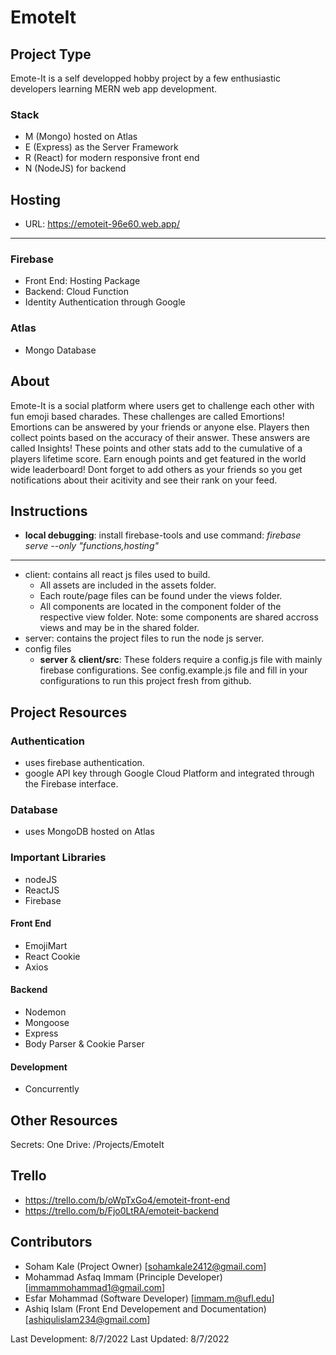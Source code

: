 # EmoteIt

## Project Type

Emote-It is a self developped hobby project by a few enthusiastic developers learning MERN web app development.

### Stack

- M (Mongo) hosted on Atlas
- E (Express) as the Server Framework
- R (React) for modern responsive front end
- N (NodeJS) for backend

## Hosting

- URL: https://emoteit-96e60.web.app/
---

### Firebase
- Front End: Hosting Package
- Backend: Cloud Function
- Identity Authentication through Google

### Atlas
- Mongo Database


## About

Emote-It is a social platform where users get to challenge each other with fun emoji based charades. These challenges
are called Emortions! Emortions can be answered by your friends or anyone else. Players then collect points based on the
accuracy of their answer. These answers are called Insights! These points and other stats add to the cumulative of a
players lifetime score. Earn enough points and get featured in the world wide leaderboard! Dont forget to add others as
your friends so you get notifications about their acitivity and see their rank on your feed.

## Instructions
- **local debugging**: install firebase-tools and use command: _firebase serve --only "functions,hosting"_
---
- client: contains all react js files used to build.
    - All assets are included in the assets folder.
    - Each route/page files can be found under the views folder.
    - All components are located in the component folder of the respective view folder. Note: some components are
      shared accross views and may be in the shared folder.
- server: contains the project files to run the node js server.
- config files
  - **server** & **client/src**: These folders require a config.js file with mainly firebase configurations. See config.example.js file and fill in your 
  configurations to run this project fresh from github.

## Project Resources

### Authentication
- uses firebase authentication.
- google API key through Google Cloud Platform and integrated through the Firebase interface.

### Database
- uses MongoDB hosted on Atlas

### Important Libraries

- nodeJS
- ReactJS
- Firebase

#### Front End

- EmojiMart
- React Cookie
- Axios

#### Backend

- Nodemon
- Mongoose
- Express
- Body Parser & Cookie Parser

#### Development

- Concurrently

## Other Resources
Secrets: One Drive: /Projects/EmoteIt

## Trello
- https://trello.com/b/oWpTxGo4/emoteit-front-end
- https://trello.com/b/Fjo0LtRA/emoteit-backend


## Contributors
- Soham Kale (Project Owner)   [sohamkale2412@gmail.com]
- Mohammad Asfaq Immam (Principle Developer)   [immammohammad1@gmail.com]
- Esfar Mohammad (Software Developer)   [immam.m@ufl.edu]
- Ashiq Islam (Front End Developement and Documentation)   [ashiqulislam234@gmail.com]


Last Development: 8/7/2022
Last Updated: 8/7/2022